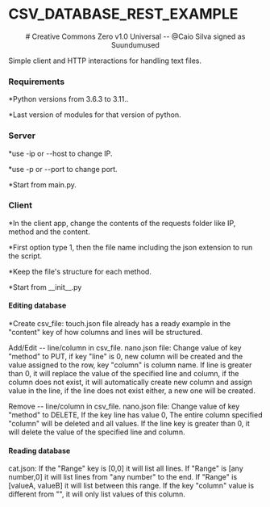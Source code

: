 # CSV_DATABASE_REST_EXAMPLE
<p align="center"># Creative Commons Zero v1.0 Universal -- @Caio Silva signed as Suundumused</p>
Simple client and HTTP interactions for handling text files.

<h3>Requirements</h2>
<p>*Python versions from 3.6.3 to 3.11..</p>
<p>*Last version of modules for that version of python.</p>
<p></p>
<h3>Server</h3>
<p>*use -ip or --host to change IP.</p>
<p>*use -p or --port to change port.</p>
<p>*Start from main.py.</p>
<p></p>
<h3>Client</h3>
<p>*In the client app, change the contents of the requests folder like IP, method and the content.</p>
<p>*First option type 1, then the file name including the json extension to run the script.</p>
<p>*Keep the file's structure for each method.</p>
<p>*Start from __init__.py</p>
<h4>Editing database</h4>
<p>*Create csv_file: touch.json file already has a ready example in the "content" key of how columns and lines will be structured.</p>
<p>Add/Edit -- line/column in csv_file. nano.json file: Change value of key "method" to PUT, if key "line" is 0, new column will be created
  and the value assigned to the row, key "column" is column name. If line is greater than 0, it will replace the value of the specified 
  line and column, if the column does not exist, it will automatically create new column and assign value in the line, if the line does not exist either, 
  a new one will be created.</p>
<p>Remove -- line/column in csv_file. nano.json file: Change value of key "method" to DELETE, If the key line has value 0, The entire column specified 
  "column" will be deleted and all values. If the line key is greater than 0, it will delete the value of the specified line and column.</p>
<h4>Reading database</h4>
<p>cat.json: If the "Range" key is [0,0] it will list all lines. If "Range" is [any number,0] it will list lines from "any number" to the end. 
  If "Range" is [valueA, valueB] it will list between this range. If the key "column" value is different from "", it will only list values of this column.</p>
